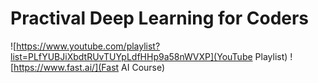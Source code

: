 # Practival Deep Learning for Coders

![https://www.youtube.com/playlist?list=PLfYUBJiXbdtRUvTUYpLdfHHp9a58nWVXP](YouTube Playlist)
![https://www.fast.ai/](Fast AI Course)

